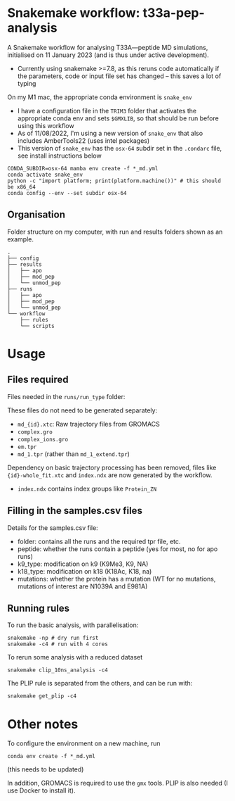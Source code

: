 # Snakemake workflow: t33a-pep-analysis

A Snakemake workflow for analysing T33A—peptide MD simulations, initialised on 11 January 2023 (and is thus under active development).
* Currently using snakemake >=7.8, as this reruns code automatically if the parameters, code or input file set has changed – this saves a lot of typing

On my M1 mac, the appropriate conda environment is `snake_env`
* I have a configuration file in the `TRIM3` folder that activates the appropriate conda env and sets `$GMXLIB`, so that should be run before using this workflow
* As of 11/08/2022, I'm using a new version of `snake_env` that also includes AmberTools22 (uses intel packages)
* This version of `snake_env` has the `osx-64` subdir set in the `.condarc` file, see install instructions below

```
CONDA_SUBDIR=osx-64 mamba env create -f *_md.yml
conda activate snake_env
python -c "import platform; print(platform.machine())" # this should be x86_64
conda config --env --set subdir osx-64
```

## Organisation

Folder structure on my computer, with run and results folders shown as an example. 

```
.
├── config
├── results
│   ├── apo
│   ├── mod_pep
│   └── unmod_pep
├── runs
│   ├── apo
│   ├── mod_pep
│   └── unmod_pep
└── workflow
    ├── rules
    └── scripts
```
# Usage

## Files required

Files needed in the `runs/run_type` folder:

These files do not need to be generated separately: 
- `md_{id}.xtc`: Raw trajectory files from GROMACS 
- `complex.gro`
- `complex_ions.gro`
- `em.tpr`
- `md_1.tpr` (rather than `md_1_extend.tpr`)

Dependency on basic trajectory processing has been removed, files like `{id}-whole_fit.xtc` and `index.ndx` are now generated by the workflow.
- `index.ndx` contains index groups like `Protein_ZN`

## Filling in the samples.csv files

Details for the samples.csv file:
* folder: contains all the runs and the required tpr file, etc.
* peptide: whether the runs contain a peptide (yes for most, no for apo runs)
* k9_type: modification on k9 (K9Me3, K9, NA)
* k18_type: modification on k18 (K18Ac, K18, na)
* mutations: whether the protein has a mutation (WT for no mutations, mutations of interest are N1039A and E981A)

## Running rules

To run the basic analysis, with parallelisation:
```
snakemake -np # dry run first
snakemake -c4 # run with 4 cores
```

To rerun some analysis with a reduced dataset
```
snakemake clip_10ns_analysis -c4
```

The PLIP rule is separated from the others, and can be run with:
```
snakemake get_plip -c4
```

# Other notes 

To configure the environment on a new machine, run
```
conda env create -f *_md.yml
```
(this needs to be updated)

In addition, GROMACS is required to use the `gmx` tools.
PLIP is also needed (I use Docker to install it). 
